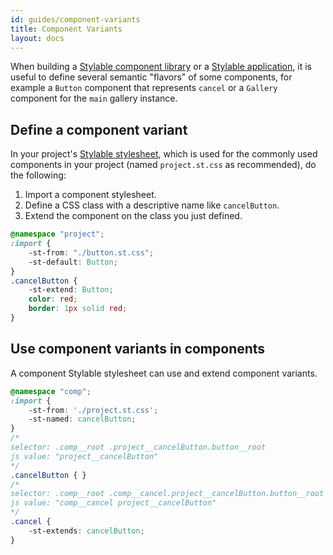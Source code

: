```yaml
---
id: guides/component-variants
title: Component Variants
layout: docs
---
```


When building a [Stylable component library](./stylable-component-library.md) or a [Stylable application](./stylable-application.md), it is useful to define several semantic "flavors" of some components, for example a `Button` component that represents `cancel` or a `Gallery` component for the `main` gallery instance. 

## Define a component variant

In your project's [Stylable stylesheet](./project-commons.md), which is used for the commonly used components in your project (named `project.st.css` as recommended), do the following:
1. Import a component stylesheet. 
2. Define a CSS class with a descriptive name like `cancelButton`.
3. Extend the component on the class you just defined.

```css
@namespace "project";
:import {
    -st-from: "./button.st.css";
    -st-default: Button; 
}
.cancelButton {
    -st-extend: Button;
    color: red;
    border: 1px solid red;
}
```

## Use component variants in components

A component Stylable stylesheet can use and extend component variants.

```css
@namespace "comp";
:import {
    -st-from: './project.st.css';
    -st-named: cancelButton;
}
/*
selector: .comp__root .project__cancelButton.button__root
js value: "project__cancelButton"
*/
.cancelButton { }
/*
selector: .comp__root .comp__cancel.project__cancelButton.button__root
js value: "comp__cancel project__cancelButton"
*/
.cancel {
    -st-extends: cancelButton;
}
```
